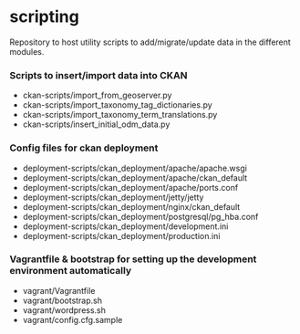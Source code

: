 scripting
=========

Repository to host utility scripts to add/migrate/update data in the different modules.

### Scripts to insert/import data into CKAN
* ckan-scripts/import_from_geoserver.py
* ckan-scripts/import_taxonomy_tag_dictionaries.py
* ckan-scripts/import_taxonomy_term_translations.py
* ckan-scripts/insert_initial_odm_data.py

### Config files for ckan deployment
* deployment-scripts/ckan_deployment/apache/apache.wsgi
* deployment-scripts/ckan_deployment/apache/ckan_default
* deployment-scripts/ckan_deployment/apache/ports.conf
* deployment-scripts/ckan_deployment/jetty/jetty
* deployment-scripts/ckan_deployment/nginx/ckan_default
* deployment-scripts/ckan_deployment/postgresql/pg_hba.conf
* deployment-scripts/ckan_deployment/development.ini
* deployment-scripts/ckan_deployment/production.ini

### Vagrantfile & bootstrap for setting up the development environment automatically
* vagrant/Vagrantfile
* vagrant/bootstrap.sh
* vagrant/wordpress.sh
* vagrant/config.cfg.sample

